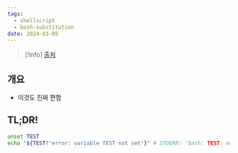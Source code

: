 ```yaml
---
tags:
  - shellscript
  - bash-substitution
date: 2024-03-05
---
```

> [!info] [출처](https://tldp.org/LDP/abs/html/parameter-substitution.html)

## 개요

- 이것도 진짜 편함

## TL;DR!

```bash
unset TEST
echo "${TEST?'error: variable TEST not set'}" # STDERR: 'bash: TEST: error: variable TEST not set'
```